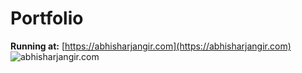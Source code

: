# Portfolio

**Running at:** [https://abhisharjangir.com](https://abhisharjangir.com)
![abhisharjangir.com](https://s3commonassets.s3.ap-south-1.amazonaws.com/image-1587892631958.png)
